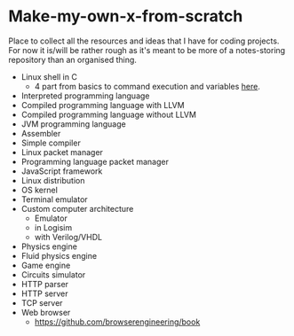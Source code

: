 # Make-my-own-x-from-scratch

Place to collect all the resources and ideas that I have for coding projects. For now it is/will be rather rough as it's meant to be more of a notes-storing repository than an organised thing.

- Linux shell in C
  - 4 part from basics to command execution and variables [here](https://blog.devgenius.io/lets-build-a-linux-shell-part-i-954c95911501).
- Interpreted programming language
- Compiled programming language with LLVM
- Compiled programming language without LLVM
- JVM programming language
- Assembler
- Simple compiler
- Linux packet manager
- Programming language packet manager
- JavaScript framework
- Linux distribution
- OS kernel
- Terminal emulator
- Custom computer architecture
  - Emulator
  - in Logisim
  - with Verilog/VHDL
- Physics engine
- Fluid physics engine
- Game engine
- Circuits simulator
- HTTP parser
- HTTP server
- TCP server
- Web browser
  - https://github.com/browserengineering/book
